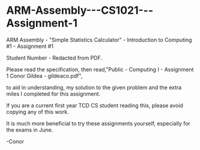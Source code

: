 # ARM-Assembly---CS1021---Assignment-1
ARM Assembly - "Simple Statistics Calculator" - Introduction to Computing #1 - Assignment #1

Student Number - Redacted from PDF.


Please read the specification, then read,"Public - Computing I - Assignment 1 Conor Gildea - gildeaco.pdf",

to aid in understanding, my solution to the given problem and the extra miles I completed for this assignment.



If you are a current first year TCD CS student reading this, please avoid copying any of this work.

It is much more beneficial to try these assignments yourself, especially for the exams in June.

-Conor
